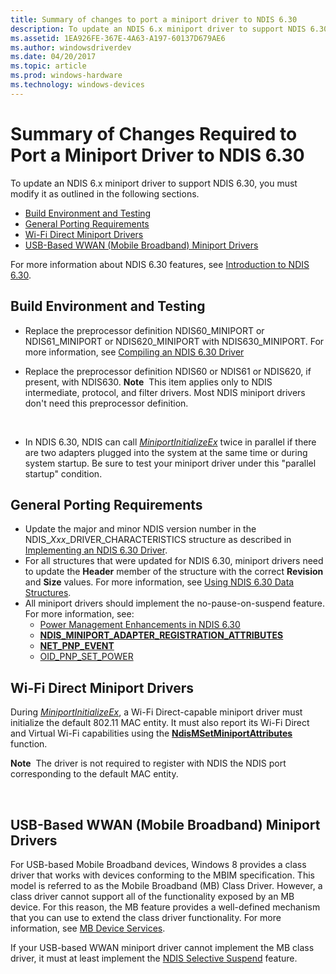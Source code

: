 ```yaml
---
title: Summary of changes to port a miniport driver to NDIS 6.30
description: To update an NDIS 6.x miniport driver to support NDIS 6.30, you must modify it as outlined in the following sections.
ms.assetid: 1EA926FE-367E-4A63-A197-60137D679AE6
ms.author: windowsdriverdev
ms.date: 04/20/2017
ms.topic: article
ms.prod: windows-hardware
ms.technology: windows-devices
---
```


# Summary of Changes Required to Port a Miniport Driver to NDIS 6.30


To update an NDIS 6.x miniport driver to support NDIS 6.30, you must modify it as outlined in the following sections.

-   [Build Environment and Testing](#build-environment-and-testing)
-   [General Porting Requirements](#general-porting-requirements)
-   [Wi-Fi Direct Miniport Drivers](#wi-fi-direct-miniport-drivers)
-   [USB-Based WWAN (Mobile Broadband) Miniport Drivers](#usb-based-wwan-mobile-broadband-miniport-drivers)

For more information about NDIS 6.30 features, see [Introduction to NDIS 6.30](introduction-to-ndis-6-30.md).

## Build Environment and Testing


-   Replace the preprocessor definition NDIS60\_MINIPORT or NDIS61\_MINIPORT or NDIS620\_MINIPORT with NDIS630\_MINIPORT. For more information, see [Compiling an NDIS 6.30 Driver](compiling-an-ndis-6-30-driver.md)
-   Replace the preprocessor definition NDIS60 or NDIS61 or NDIS620, if present, with NDIS630.
    **Note**  This item applies only to NDIS intermediate, protocol, and filter drivers. Most NDIS miniport drivers don't need this preprocessor definition.

     

-   In NDIS 6.30, NDIS can call [*MiniportInitializeEx*](https://msdn.microsoft.com/library/windows/hardware/ff559389) twice in parallel if there are two adapters plugged into the system at the same time or during system startup. Be sure to test your miniport driver under this "parallel startup" condition.

## General Porting Requirements


-   Update the major and minor NDIS version number in the NDIS\_*Xxx*\_DRIVER\_CHARACTERISTICS structure as described in [Implementing an NDIS 6.30 Driver](implementing-an-ndis-6-30-driver.md).
-   For all structures that were updated for NDIS 6.30, miniport drivers need to update the **Header** member of the structure with the correct **Revision** and **Size** values. For more information, see [Using NDIS 6.30 Data Structures](using-ndis-6-30-data-structures.md).
-   All miniport drivers should implement the no-pause-on-suspend feature. For more information, see:
    -   [Power Management Enhancements in NDIS 6.30](power-management-enhancements-in-ndis-6-30.md)
    -   [**NDIS\_MINIPORT\_ADAPTER\_REGISTRATION\_ATTRIBUTES**](https://msdn.microsoft.com/library/windows/hardware/ff565934)
    -   [**NET\_PNP\_EVENT**](https://msdn.microsoft.com/library/windows/hardware/ff568751)
    -   [OID\_PNP\_SET\_POWER](https://msdn.microsoft.com/library/windows/hardware/ff569780)

## Wi-Fi Direct Miniport Drivers


During [*MiniportInitializeEx*](https://msdn.microsoft.com/library/windows/hardware/ff559389), a Wi-Fi Direct-capable miniport driver must initialize the default 802.11 MAC entity. It must also report its Wi-Fi Direct and Virtual Wi-Fi capabilities using the [**NdisMSetMiniportAttributes**](https://msdn.microsoft.com/library/windows/hardware/ff563672) function.

**Note**  The driver is not required to register with NDIS the NDIS port corresponding to the default MAC entity.

 

## USB-Based WWAN (Mobile Broadband) Miniport Drivers


For USB-based Mobile Broadband devices, Windows 8 provides a class driver that works with devices conforming to the MBIM specification. This model is referred to as the Mobile Broadband (MB) Class Driver. However, a class driver cannot support all of the functionality exposed by an MB device. For this reason, the MB feature provides a well-defined mechanism that you can use to extend the class driver functionality. For more information, see [MB Device Services](mb-device-services.md).

If your USB-based WWAN miniport driver cannot implement the MB class driver, it must at least implement the [NDIS Selective Suspend](ndis-selective-suspend.md) feature.

 

 





